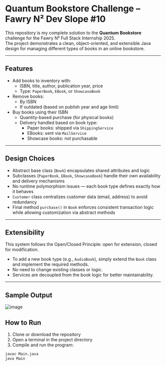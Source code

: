 # Quantum Bookstore Challenge – Fawry N² Dev Slope #10

This repository is my complete solution to the **Quantum Bookstore** challenge for the Fawry N² Full Stack Internship 2025.  
The project demonstrates a clean, object-oriented, and extensible Java design for managing different types of books in an online bookstore.

---

## Features

- Add books to inventory with:
  - ISBN, title, author, publication year, price
  - Type: `PaperBook`, `EBook`, or `ShowcaseBook`
- Remove books:
  - By ISBN
  - If outdated (based on publish year and age limit)
- Buy books using their ISBN
  - Quantity-based purchase (for physical books)
  - Delivery handled based on book type:
    - Paper books: shipped via `ShippingService`
    - EBooks: sent via `MailService`
    - Showcase books: not purchasable


---

## Design Choices

- Abstract base class (`Book`) encapsulates shared attributes and logic
- Subclasses (`PaperBook`, `EBook`, `ShowcaseBook`) handle their own availability and delivery mechanisms
- No runtime polymorphism issues — each book type defines exactly how it behaves
- `Customer` class centralizes customer data (email, address) to avoid redundancy
- Final method `purchase()` in `Book` enforces consistent transaction logic while allowing customization via abstract methods

---

## Extensibility

This system follows the Open/Closed Principle: open for extension, closed for modification.

- To add a new book type (e.g., `AudioBook`), simply extend the `Book` class and implement the required methods.
- No need to change existing classes or logic.
- Services are decoupled from the book logic for better maintainability.

---

## Sample Output

![image](https://github.com/user-attachments/assets/a5655689-0ee7-4c41-9cc2-9aca5c055eef)

## How to Run

1. Clone or download the repository  
2. Open a terminal in the project directory  
3. Compile and run the program:

```bash
javac Main.java
java Main


